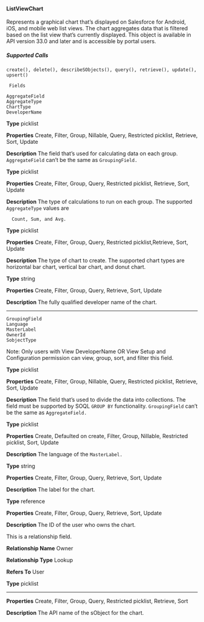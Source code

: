 #### ListViewChart

Represents a graphical chart that’s displayed on Salesforce for Android, iOS, and mobile web list views. The chart aggregates data that
is filtered based on the list view that’s currently displayed. This object is available in API version 33.0 and later and is accessible by portal
users.

##### Supported Calls
```
create(), delete(), describeSObjects(), query(), retrieve(), update(), upsert()

 Fields

```
```
AggregateField
AggregateType
ChartType
DeveloperName

```

**Type**
picklist

**Properties**
Create, Filter, Group, Nillable, Query, Restricted picklist, Retrieve, Sort, Update

**Description**
The field that’s used for calculating data on each group. `AggregateField` can’t be the
same as `GroupingField.`

**Type**
picklist

**Properties**
Create, Filter, Group, Query, Restricted picklist, Retrieve, Sort, Update

**Description**
The type of calculations to run on each group. The supported `AggregateType` values are
```
  Count, Sum, and Avg.

```
**Type**
picklist

**Properties**
Create, Filter, Group, Query, Restricted picklist,Retrieve, Sort, Update

**Description**
The type of chart to create. The supported chart types are horizontal bar chart, vertical bar chart,
and donut chart.

**Type**
string

**Properties**
Create, Filter, Group, Query, Retrieve, Sort, Update

**Description**
The fully qualified developer name of the chart.


-----

```
GroupingField
Language
MasterLabel
OwnerId
SobjectType

```

Note: Only users with View DeveloperName OR View Setup and Configuration permission
can view, group, sort, and filter this field.

**Type**
picklist

**Properties**
Create, Filter, Group, Nillable, Query, Restricted picklist, Retrieve, Sort, Update

**Description**
The field that’s used to divide the data into collections. The field must be supported by SOQL
`GROUP BY` functionality. `GroupingField` can’t be the same as `AggregateField.`

**Type**
picklist

**Properties**
Create, Defaulted on create, Filter, Group, Nillable, Restricted picklist, Sort, Update

**Description**
The language of the `MasterLabel.`

**Type**
string

**Properties**
Create, Filter, Group, Query, Retrieve, Sort, Update

**Description**
The label for the chart.

**Type**
reference

**Properties**
Create, Filter, Group, Query, Retrieve, Sort, Update

**Description**
The ID of the user who owns the chart.

This is a relationship field.

**Relationship Name**
Owner

**Relationship Type**
Lookup

**Refers To**
User

**Type**
picklist


-----

**Properties**
Create, Filter, Group, Query, Restricted picklist, Retrieve, Sort

**Description**
The API name of the sObject for the chart.
